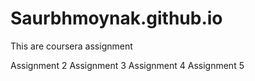 # Saurbhmoynak.github.io
This are coursera assignment 

Assignment 2
Assignment 3
Assignment 4
Assignment 5

